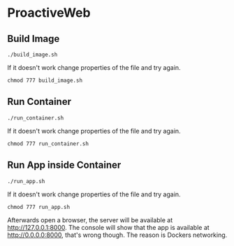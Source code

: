 # ProactiveWeb

## Build Image

```
./build_image.sh
```

If it doesn't work change properties of the file and try again.

```
chmod 777 build_image.sh
```

## Run Container

```
./run_container.sh
```

If it doesn't work change properties of the file and try again.

```
chmod 777 run_container.sh
```

## Run App inside Container

```
./run_app.sh
```

If it doesn't work change properties of the file and try again.

```
chmod 777 run_app.sh
```

Afterwards open a browser, the server will be available at http://127.0.0.1:8000. The console will show that the app is available at http://0.0.0.0:8000, that's wrong though. The reason is Dockers networking.